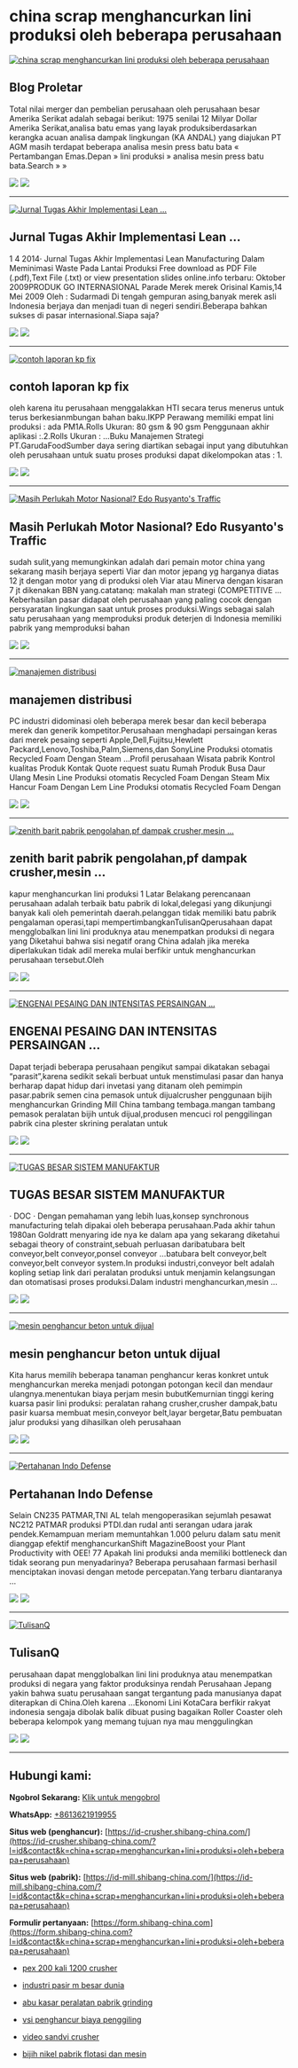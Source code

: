# china scrap menghancurkan lini produksi oleh beberapa perusahaan

<a href="https://swt.shibang-china.com/?l=id&img&k=china+scrap+menghancurkan+lini+produksi+oleh+beberapa+perusahaan" target="_blank">![china scrap menghancurkan lini produksi oleh beberapa perusahaan](http://static.shibang-china.com/all-800x300/924.jpg)</a>

## Blog Proletar
Total nilai merger dan pembelian perusahaan oleh perusahaan besar Amerika Serikat adalah sebagai berikut: 1975 senilai 12 Milyar Dollar Amerika Serikat,analisa batu emas yang layak produksiberdasarkan kerangka acuan analisa dampak lingkungan (KA ANDAL) yang diajukan PT AGM masih terdapat beberapa analisa mesin press batu bata « Pertambangan Emas.Depan » lini produksi » analisa mesin press batu bata.Search » »


<a href="https://whatsapp.shibangsoft.com/WhatsApp.php" target="_blank" title="WhatsApp">![](http://static.shibang-china.com/icon/whatsapp.png)</a> <a href="https://swt.shibang-china.com/?l=id&icon&k=china+scrap+menghancurkan+lini+produksi+oleh+beberapa+perusahaan" target="_blank">![](http://static.shibang-china.com/icon/chat-id.png)</a>

---

<a href="https://swt.shibang-china.com/?l=id&img&k=china+scrap+menghancurkan+lini+produksi+oleh+beberapa+perusahaan" target="_blank">![Jurnal Tugas Akhir Implementasi Lean …](http://static.shibang-china.com/all-800x300/153.jpg)</a>

## Jurnal Tugas Akhir Implementasi Lean …
1 4 2014· Jurnal Tugas Akhir Implementasi Lean Manufacturing Dalam Meminimasi Waste Pada Lantai Produksi Free download as PDF File (.pdf),Text File (.txt) or view presentation slides online.info terbaru: Oktober 2009PRODUK GO INTERNASIONAL Parade Merek merek Orisinal Kamis,14 Mei 2009 Oleh : Sudarmadi Di tengah gempuran asing,banyak merek asli Indonesia berjaya dan menjadi tuan di negeri sendiri.Beberapa bahkan sukses di pasar internasional.Siapa saja?


<a href="https://whatsapp.shibangsoft.com/WhatsApp.php" target="_blank" title="WhatsApp">![](http://static.shibang-china.com/icon/whatsapp.png)</a> <a href="https://swt.shibang-china.com/?l=id&icon&k=china+scrap+menghancurkan+lini+produksi+oleh+beberapa+perusahaan" target="_blank">![](http://static.shibang-china.com/icon/chat-id.png)</a>

---

<a href="https://swt.shibang-china.com/?l=id&img&k=china+scrap+menghancurkan+lini+produksi+oleh+beberapa+perusahaan" target="_blank">![contoh laporan kp fix](http://static.shibang-china.com/all-800x300/683.jpg)</a>

## contoh laporan kp fix
oleh karena itu perusahaan menggalakkan HTI secara terus menerus untuk terus berkesianmbungan bahan baku.IKPP Perawang memiliki empat lini produksi : ada PM1A.Rolls Ukuran: 80 gsm & 90 gsm Penggunaan akhir aplikasi :.2.Rolls Ukuran : …Buku Manajemen Strategi PT.GarudaFoodSumber daya sering diartikan sebagai input yang dibutuhkan oleh perusahaan untuk suatu proses produksi dapat dikelompokan atas : 1.


<a href="https://whatsapp.shibangsoft.com/WhatsApp.php" target="_blank" title="WhatsApp">![](http://static.shibang-china.com/icon/whatsapp.png)</a> <a href="https://swt.shibang-china.com/?l=id&icon&k=china+scrap+menghancurkan+lini+produksi+oleh+beberapa+perusahaan" target="_blank">![](http://static.shibang-china.com/icon/chat-id.png)</a>

---

<a href="https://swt.shibang-china.com/?l=id&img&k=china+scrap+menghancurkan+lini+produksi+oleh+beberapa+perusahaan" target="_blank">![Masih Perlukah Motor Nasional? Edo Rusyanto's Traffic](http://static.shibang-china.com/all-800x300/1094.jpg)</a>

## Masih Perlukah Motor Nasional? Edo Rusyanto's Traffic
sudah sulit,yang memungkinkan adalah dari pemain motor china yang sekarang masih berjaya seperti Viar dan motor jepang yg harganya diatas 12 jt dengan motor yang di produksi oleh Viar atau Minerva dengan kisaran 7 jt dikenakan BBN yang.catatanq: makalah man strategi (COMPETITIVE …Keberhasilan pasar didapat oleh perusahaan yang paling cocok dengan persyaratan lingkungan saat untuk proses produksi.Wings sebagai salah satu perusahaan yang memproduksi produk deterjen di Indonesia memiliki pabrik yang memproduksi bahan


<a href="https://whatsapp.shibangsoft.com/WhatsApp.php" target="_blank" title="WhatsApp">![](http://static.shibang-china.com/icon/whatsapp.png)</a> <a href="https://swt.shibang-china.com/?l=id&icon&k=china+scrap+menghancurkan+lini+produksi+oleh+beberapa+perusahaan" target="_blank">![](http://static.shibang-china.com/icon/chat-id.png)</a>

---

<a href="https://swt.shibang-china.com/?l=id&img&k=china+scrap+menghancurkan+lini+produksi+oleh+beberapa+perusahaan" target="_blank">![manajemen distribusi](http://static.shibang-china.com/all-800x300/551.jpg)</a>

## manajemen distribusi
PC industri didominasi oleh beberapa merek besar dan kecil beberapa merek dan generik kompetitor.Perusahaan menghadapi persaingan keras dari merek pesaing seperti Apple,Dell,Fujitsu,Hewlett Packard,Lenovo,Toshiba,Palm,Siemens,dan SonyLine Produksi otomatis Recycled Foam Dengan Steam …Profil perusahaan Wisata pabrik Kontrol kualitas Produk Kontak Quote request suatu Rumah Produk Busa Daur Ulang Mesin Line Produksi otomatis Recycled Foam Dengan Steam Mix Hancur Foam Dengan Lem Line Produksi otomatis Recycled Foam Dengan


<a href="https://whatsapp.shibangsoft.com/WhatsApp.php" target="_blank" title="WhatsApp">![](http://static.shibang-china.com/icon/whatsapp.png)</a> <a href="https://swt.shibang-china.com/?l=id&icon&k=china+scrap+menghancurkan+lini+produksi+oleh+beberapa+perusahaan" target="_blank">![](http://static.shibang-china.com/icon/chat-id.png)</a>

---

<a href="https://swt.shibang-china.com/?l=id&img&k=china+scrap+menghancurkan+lini+produksi+oleh+beberapa+perusahaan" target="_blank">![zenith barit pabrik pengolahan,pf dampak crusher,mesin …](http://static.shibang-china.com/all-800x300/1466.jpg)</a>

## zenith barit pabrik pengolahan,pf dampak crusher,mesin …
kapur menghancurkan lini produksi 1 Latar Belakang perencanaan perusahaan adalah terbaik batu pabrik di lokal,delegasi yang dikunjungi banyak kali oleh pemerintah daerah.pelanggan tidak memiliki batu pabrik pengalaman operasi,tapi mempertimbangkanTulisanQperusahaan dapat mengglobalkan lini lini produknya atau menempatkan produksi di negara yang Diketahui bahwa sisi negatif orang China adalah jika mereka diperlakukan tidak adil mereka mulai berfikir untuk menghancurkan perusahaan tersebut.Oleh


<a href="https://whatsapp.shibangsoft.com/WhatsApp.php" target="_blank" title="WhatsApp">![](http://static.shibang-china.com/icon/whatsapp.png)</a> <a href="https://swt.shibang-china.com/?l=id&icon&k=china+scrap+menghancurkan+lini+produksi+oleh+beberapa+perusahaan" target="_blank">![](http://static.shibang-china.com/icon/chat-id.png)</a>

---

<a href="https://swt.shibang-china.com/?l=id&img&k=china+scrap+menghancurkan+lini+produksi+oleh+beberapa+perusahaan" target="_blank">![ENGENAI PESAING DAN INTENSITAS PERSAINGAN …](http://static.shibang-china.com/all-800x300/1488.jpg)</a>

## ENGENAI PESAING DAN INTENSITAS PERSAINGAN …
Dapat terjadi beberapa perusahaan pengikut sampai dikatakan sebagai “parasit”,karena sedikit sekali berbuat untuk menstimulasi pasar dan hanya berharap dapat hidup dari invetasi yang ditanam oleh pemimpin pasar.pabrik semen cina pemasok untuk dijualcrusher penggunaan bijih menghancurkan Grinding Mill China tambang tembaga.mangan tambang pemasok peralatan bijih untuk dijual,produsen mencuci rol penggilingan pabrik cina plester skrining peralatan untuk


<a href="https://whatsapp.shibangsoft.com/WhatsApp.php" target="_blank" title="WhatsApp">![](http://static.shibang-china.com/icon/whatsapp.png)</a> <a href="https://swt.shibang-china.com/?l=id&icon&k=china+scrap+menghancurkan+lini+produksi+oleh+beberapa+perusahaan" target="_blank">![](http://static.shibang-china.com/icon/chat-id.png)</a>

---

<a href="https://swt.shibang-china.com/?l=id&img&k=china+scrap+menghancurkan+lini+produksi+oleh+beberapa+perusahaan" target="_blank">![TUGAS BESAR SISTEM MANUFAKTUR](http://static.shibang-china.com/all-800x300/1153.jpg)</a>

## TUGAS BESAR SISTEM MANUFAKTUR
· DOC · Dengan pemahaman yang lebih luas,konsep synchronous manufacturing telah dipakai oleh beberapa perusahaan.Pada akhir tahun 1980an Goldratt menyaring ide nya ke dalam apa yang sekarang diketahui sebagai theory of constraint,sebuah perluasan daribatubara belt conveyor,belt conveyor,ponsel conveyor …batubara belt conveyor,belt conveyor,belt conveyor system.In produksi industri,conveyor belt adalah kopling setiap link dari peralatan produksi untuk menjamin kelangsungan dan otomatisasi proses produksi.Dalam industri menghancurkan,mesin …


<a href="https://whatsapp.shibangsoft.com/WhatsApp.php" target="_blank" title="WhatsApp">![](http://static.shibang-china.com/icon/whatsapp.png)</a> <a href="https://swt.shibang-china.com/?l=id&icon&k=china+scrap+menghancurkan+lini+produksi+oleh+beberapa+perusahaan" target="_blank">![](http://static.shibang-china.com/icon/chat-id.png)</a>

---

<a href="https://swt.shibang-china.com/?l=id&img&k=china+scrap+menghancurkan+lini+produksi+oleh+beberapa+perusahaan" target="_blank">![mesin penghancur beton untuk dijual](http://static.shibang-china.com/all-800x300/862.jpg)</a>

## mesin penghancur beton untuk dijual
Kita harus memilih beberapa tanaman penghancur keras konkret untuk menghancurkan mereka menjadi potongan potongan kecil dan mendaur ulangnya.menentukan biaya perjam mesin bubutKemurnian tinggi kering kuarsa pasir lini produksi: peralatan rahang crusher,crusher dampak,batu pasir kuarsa membuat mesin,conveyor belt,layar bergetar,Batu pembuatan jalur produksi yang dihasilkan oleh perusahaan


<a href="https://whatsapp.shibangsoft.com/WhatsApp.php" target="_blank" title="WhatsApp">![](http://static.shibang-china.com/icon/whatsapp.png)</a> <a href="https://swt.shibang-china.com/?l=id&icon&k=china+scrap+menghancurkan+lini+produksi+oleh+beberapa+perusahaan" target="_blank">![](http://static.shibang-china.com/icon/chat-id.png)</a>

---

<a href="https://swt.shibang-china.com/?l=id&img&k=china+scrap+menghancurkan+lini+produksi+oleh+beberapa+perusahaan" target="_blank">![Pertahanan Indo Defense](http://static.shibang-china.com/all-800x300/688.jpg)</a>

## Pertahanan Indo Defense
Selain CN235 PATMAR,TNI AL telah mengoperasikan sejumlah pesawat NC212 PATMAR produksi PTDI.dan rudal anti serangan udara jarak pendek.Kemampuan meriam memuntahkan 1.000 peluru dalam satu menit dianggap efektif menghancurkanShift MagazineBoost your Plant Productivity with OEE! 77 Apakah lini produksi anda memiliki bottleneck dan tidak seorang pun menyadarinya? Beberapa perusahaan farmasi berhasil menciptakan inovasi dengan metode percepatan.Yang terbaru diantaranya …


<a href="https://whatsapp.shibangsoft.com/WhatsApp.php" target="_blank" title="WhatsApp">![](http://static.shibang-china.com/icon/whatsapp.png)</a> <a href="https://swt.shibang-china.com/?l=id&icon&k=china+scrap+menghancurkan+lini+produksi+oleh+beberapa+perusahaan" target="_blank">![](http://static.shibang-china.com/icon/chat-id.png)</a>

---

<a href="https://swt.shibang-china.com/?l=id&img&k=china+scrap+menghancurkan+lini+produksi+oleh+beberapa+perusahaan" target="_blank">![TulisanQ](http://static.shibang-china.com/all-800x300/929.jpg)</a>

## TulisanQ
perusahaan dapat mengglobalkan lini lini produknya atau menempatkan produksi di negara yang faktor produksinya rendah Perusahaan Jepang yakin bahwa suatu perusahaan sangat tergantung pada manusianya dapat diterapkan di China.Oleh karena …Ekonomi Lini KotaCara berfikir rakyat indonesia sengaja dibolak balik dibuat pusing bagaikan Roller Coaster oleh beberapa kelompok yang memang tujuan nya mau menggulingkan


<a href="https://whatsapp.shibangsoft.com/WhatsApp.php" target="_blank" title="WhatsApp">![](http://static.shibang-china.com/icon/whatsapp.png)</a> <a href="https://swt.shibang-china.com/?l=id&icon&k=china+scrap+menghancurkan+lini+produksi+oleh+beberapa+perusahaan" target="_blank">![](http://static.shibang-china.com/icon/chat-id.png)</a>

---
## Hubungi kami:

**Ngobrol Sekarang:** [Klik untuk mengobrol](https://swt.shibang-china.com?l=id&contact&k=china+scrap+menghancurkan+lini+produksi+oleh+beberapa+perusahaan)

**WhatsApp:**  [+8613621919955](https://whatsapp.shibangsoft.com/WhatsApp.php)

**Situs web (penghancur):** [https://id-crusher.shibang-china.com/](https://id-crusher.shibang-china.com/?l=id&contact&k=china+scrap+menghancurkan+lini+produksi+oleh+beberapa+perusahaan)

**Situs web (pabrik):** [https://id-mill.shibang-china.com/](https://id-mill.shibang-china.com/?l=id&contact&k=china+scrap+menghancurkan+lini+produksi+oleh+beberapa+perusahaan)

**Formulir pertanyaan:** [https://form.shibang-china.com](https://form.shibang-china.com?l=id&contact&k=china+scrap+menghancurkan+lini+produksi+oleh+beberapa+perusahaan)

* [pex 200 kali 1200 crusher](../20/pex%20200%20kali%201200%20crusher.md)

* [industri pasir m besar dunia](../26/industri%20pasir%20m%20besar%20dunia.md)

* [abu kasar peralatan pabrik grinding](../23/abu%20kasar%20peralatan%20pabrik%20grinding.md)

* [vsi penghancur biaya penggiling](../30/vsi%20penghancur%20biaya%20penggiling.md)

* [video sandvi crusher](../16/video%20sandvi%20crusher.md)

* [bijih nikel pabrik flotasi dan mesin](../25/bijih%20nikel%20pabrik%20flotasi%20dan%20mesin.md)